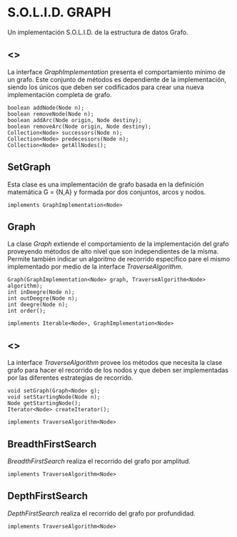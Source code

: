# S.O.L.I.D. GRAPH
Un implementación S.O.L.I.D. de la estructura de datos Grafo.

## <<GraphImplementation>>
La interface *GraphImplementation* presenta el comportamiento mínimo de un grafo. Este conjunto de métodos es dependiente de la implementación, siendo los únicos que deben ser codificados para crear una nueva implementación completa de grafo.
```
boolean addNode(Node n);
boolean removeNode(Node n);
boolean addArc(Node origin, Node destiny);
boolean removeArc(Node origin, Node destiny);
Collection<Node> successors(Node n);
Collection<Node> predecessors(Node n);
Collection<Node> getAllNodes();
```

## SetGraph
Esta clase es una implementación de grafo basada en la definición matemática G = {N,A} y formada por dos conjuntos, arcos y nodos.
```
implements GraphImplementation<Node>
```

## Graph
La clase *Graph* extiende el comportamiento de la implementación del grafo proveyendo métodos de alto nivel que son independientes de la misma.
Permite también indicar un algoritmo de recorrido especifico pare el mismo implementado por medio de la interface *TraverseAlgorithm*.
```
Graph(GraphImplementation<Node> graph, TraverseAlgorithm<Node> algorithm);
int inDeegre(Node n);
int outDeegre(Node n);
int deegre(Node n);
int order();
```
```
implements Iterable<Node>, GraphImplementation<Node>
```

## <<TraverseAlgorithm>>
La interface *TraverseAlgorithm* provee los métodos que necesita la clase grafo para hacer el recorrido de los nodos y que deben ser implementadas por las diferentes estrategias de recorrido.
```
void setGraph(Graph<Node> g);	
void setStartingNode(Node n);
Node getStartingNode();
Iterator<Node> createIterator();	
```
```
implements TraverseAlgorithm<Node>
```

## BreadthFirstSearch
*BreadthFirstSearch* realiza el recorrido del grafo por amplitud.
```
implements TraverseAlgorithm<Node>
```

## DepthFirstSearch
*DepthFirstSearch* realiza el recorrido del grafo por profundidad.
```
implements TraverseAlgorithm<Node>
```
